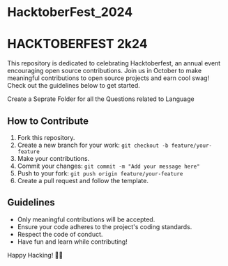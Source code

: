 # HacktoberFest_2024

# HACKTOBERFEST 2k24

This repository is dedicated to celebrating Hacktoberfest, an annual event encouraging open source contributions. Join us in October to make meaningful contributions to open source projects and earn cool swag! Check out the guidelines below to get started.

Create a Seprate Folder for all the Questions related to Language 

## How to Contribute

1. Fork this repository.
2. Create a new branch for your work: `git checkout -b feature/your-feature`
3. Make your contributions.
4. Commit your changes: `git commit -m "Add your message here"`
5. Push to your fork: `git push origin feature/your-feature`
6. Create a pull request and follow the template.

## Guidelines

- Only meaningful contributions will be accepted.
- Ensure your code adheres to the project's coding standards.
- Respect the code of conduct.
- Have fun and learn while contributing!

Happy Hacking! 🎉🌟
